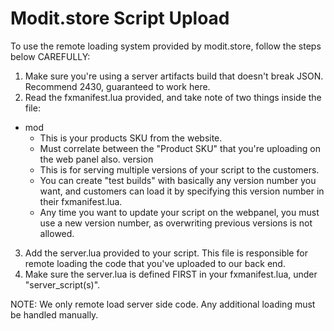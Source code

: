 # Modit.store Script Upload

To use the remote loading system provided by modit.store, follow the steps below CAREFULLY:

1. Make sure you're using a server artifacts build that doesn't break JSON. Recommend 2430, guaranteed to work here.
2. Read the fxmanifest.lua provided, and take note of two things inside the file:
  - mod
    * This is your products SKU from the website.
    * Must correlate between the "Product SKU" that you're uploading on the web panel also.
  version
    * This is for serving multiple versions of your script to the customers.
    * You can create "test builds" with basically any version number you want, and customers can load it by specifying this version number in their fxmanifest.lua.
    * Any time you want to update your script on the webpanel, you must use a new version number, as overwriting previous versions is not allowed.
3. Add the server.lua provided to your script. This file is responsible for remote loading the code that you've uploaded to our back end.
4. Make sure the server.lua is defined FIRST in your fxmanifest.lua, under "server_script(s)".

NOTE: We only remote load server side code. Any additional loading must be handled manually.
